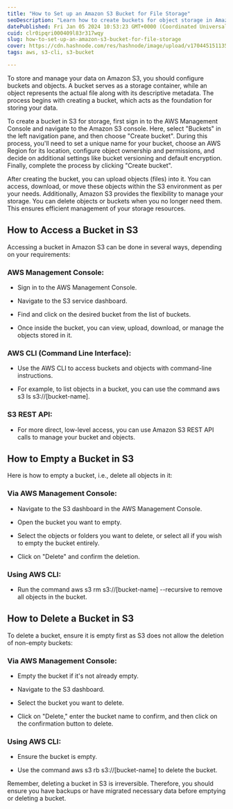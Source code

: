 ```yaml
---
title: "How to Set up an Amazon S3 Bucket for File Storage"
seoDescription: "Learn how to create buckets for object storage in Amazon S3. Also, learn how to access, empty, and delete S3 buckets."
datePublished: Fri Jan 05 2024 10:53:23 GMT+0000 (Coordinated Universal Time)
cuid: clr0ipqri000409l83r317wqy
slug: how-to-set-up-an-amazon-s3-bucket-for-file-storage
cover: https://cdn.hashnode.com/res/hashnode/image/upload/v1704451511351/869bc8b5-2608-4eb4-984c-dc69dd45654b.png
tags: aws, s3-cli, s3-bucket

---
```


To store and manage your data on Amazon S3, you should configure buckets and objects. A bucket serves as a storage container, while an object represents the actual file along with its descriptive metadata. The process begins with creating a bucket, which acts as the foundation for storing your data. 

To create a bucket in S3 for storage, first sign in to the AWS Management Console and navigate to the Amazon S3 console. Here, select "Buckets" in the left navigation pane, and then choose "Create bucket". During this process, you'll need to set a unique name for your bucket, choose an AWS Region for its location, configure object ownership and permissions, and decide on additional settings like bucket versioning and default encryption. Finally, complete the process by clicking "Create bucket".

After creating the bucket, you can upload objects (files) into it. You can access, download, or move these objects within the S3 environment as per your needs. Additionally, Amazon S3 provides the flexibility to manage your storage. You can delete objects or buckets when you no longer need them. This ensures efficient management of your storage resources.

## How to Access a Bucket in S3

Accessing a bucket in Amazon S3 can be done in several ways, depending on your requirements:

### AWS Management Console:

* Sign in to the AWS Management Console.
    
* Navigate to the S3 service dashboard.
    
* Find and click on the desired bucket from the list of buckets.
    
* Once inside the bucket, you can view, upload, download, or manage the objects stored in it.
    

### AWS CLI (Command Line Interface):

* Use the AWS CLI to access buckets and objects with command-line instructions.
    
* For example, to list objects in a bucket, you can use the command aws s3 ls s3://\[bucket-name\].
    

### S3 REST API:

* For more direct, low-level access, you can use Amazon S3 REST API calls to manage your bucket and objects.
    

## How to Empty a Bucket in S3

Here is how to empty a bucket, i.e., delete all objects in it:

### Via AWS Management Console:

* Navigate to the S3 dashboard in the AWS Management Console.
    
* Open the bucket you want to empty.
    
* Select the objects or folders you want to delete, or select all if you wish to empty the bucket entirely.
    
* Click on "Delete" and confirm the deletion.
    

### Using AWS CLI:

* Run the command aws s3 rm s3://\[bucket-name\] --recursive to remove all objects in the bucket.
    

## How to Delete a Bucket in S3

To delete a bucket, ensure it is empty first as S3 does not allow the deletion of non-empty buckets:

### Via AWS Management Console:

* Empty the bucket if it's not already empty.
    
* Navigate to the S3 dashboard.
    
* Select the bucket you want to delete.
    
* Click on "Delete," enter the bucket name to confirm, and then click on the confirmation button to delete.
    

### Using AWS CLI:

* Ensure the bucket is empty.
    
* Use the command aws s3 rb s3://\[bucket-name\] to delete the bucket.
    

Remember, deleting a bucket in S3 is irreversible. Therefore, you should ensure you have backups or have migrated necessary data before emptying or deleting a bucket.